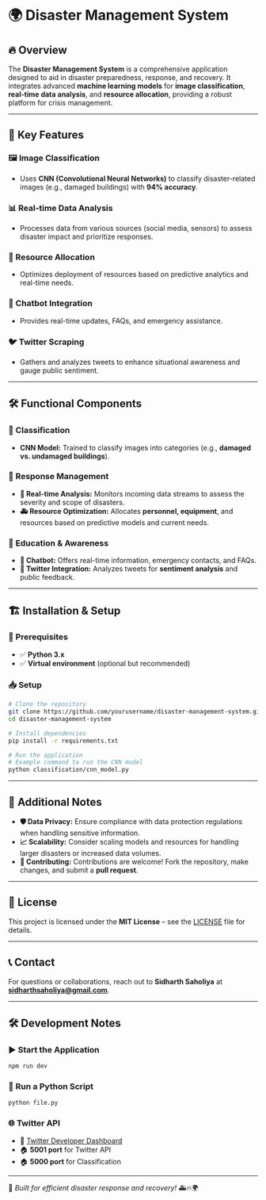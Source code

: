 # 🌍 Disaster Management System

## 🔥 Overview
The **Disaster Management System** is a comprehensive application designed to aid in disaster preparedness, response, and recovery. It integrates advanced **machine learning models** for **image classification**, **real-time data analysis**, and **resource allocation**, providing a robust platform for crisis management.

---
## 🚀 Key Features

### 🖼️ Image Classification
- Uses **CNN (Convolutional Neural Networks)** to classify disaster-related images (e.g., damaged buildings) with **94% accuracy**.

### 📊 Real-time Data Analysis
- Processes data from various sources (social media, sensors) to assess disaster impact and prioritize responses.

### 📍 Resource Allocation
- Optimizes deployment of resources based on predictive analytics and real-time needs.

### 🤖 Chatbot Integration
- Provides real-time updates, FAQs, and emergency assistance.

### 🐦 Twitter Scraping
- Gathers and analyzes tweets to enhance situational awareness and gauge public sentiment.

---
## 🛠 Functional Components

### 🔹 Classification
- **CNN Model:** Trained to classify images into categories (e.g., **damaged vs. undamaged buildings**).

### 🔹 Response Management
- **📡 Real-time Analysis:** Monitors incoming data streams to assess the severity and scope of disasters.
- **🚑 Resource Optimization:** Allocates **personnel, equipment**, and resources based on predictive models and current needs.

### 🔹 Education & Awareness
- **💬 Chatbot:** Offers real-time information, emergency contacts, and FAQs.
- **📢 Twitter Integration:** Analyzes tweets for **sentiment analysis** and public feedback.

---
## 🏗 Installation & Setup

### 📌 Prerequisites
- ✅ **Python 3.x**
- ✅ **Virtual environment** (optional but recommended)

### 📥 Setup
```bash
# Clone the repository
git clone https://github.com/yourusername/disaster-management-system.git
cd disaster-management-system

# Install dependencies
pip install -r requirements.txt

# Run the application
# Example command to run the CNN model
python classification/cnn_model.py
```

---
## 🔐 Additional Notes

- **🛡 Data Privacy:** Ensure compliance with data protection regulations when handling sensitive information.
- **📈 Scalability:** Consider scaling models and resources for handling larger disasters or increased data volumes.
- **👥 Contributing:** Contributions are welcome! Fork the repository, make changes, and submit a **pull request**.

---
## 📜 License
This project is licensed under the **MIT License** – see the [LICENSE](LICENSE) file for details.

---
## 📞 Contact
For questions or collaborations, reach out to **Sidharth Saholiya** at **sidharthsaholiya@gmail.com**.

---
## 🛠 Development Notes

### ▶️ Start the Application
```bash
npm run dev
```

### 🐍 Run a Python Script
```bash
python file.py
```

### 🌐 Twitter API
- 🔗 [Twitter Developer Dashboard](https://developer.x.com/en/portal/dashboard)
- 🏠 **5001 port** for Twitter API
- 🏠 **5000 port** for Classification

---
🎯 *Built for efficient disaster response and recovery!* 🚑🔥🌍


